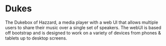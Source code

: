Dukes
=====

The Dukebox of Hazzard, a media player with a web UI that allows multiple users to share their music over a single set of speakers. The webUI is based off bootstrap and is designed to work on a variety of devices from phones & tablets up to desktop screens.

